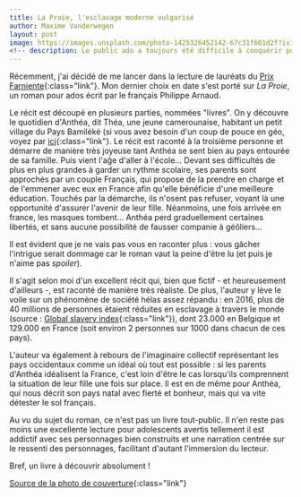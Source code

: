 ```yaml
---
title: La Proie, l'esclavage moderne vulgarisé
author: Maxime Vanderwegen
layout: post
image: https://images.unsplash.com/photo-1425326452142-67c31f601d2f?ixid=MXwxMjA3fDB8MHxwaG90by1wYWdlfHx8fGVufDB8fHw%3D&ixlib=rb-1.2.1&auto=format&fit=crop&w=1491&q=80
<!-- description: Le public ado a toujours été difficile à conquérir pour les bibliothécaires. Difficile, mais pas impossible. Pour relever ce défi, la Fédération Wallonie-Bruxelles a créé un prix littéraire qui leur est spécialement dédié, sobrement intitulé _Prix Farniente_. -->
---
```


Récemment, j'ai décidé de me lancer dans la lecture de lauréats du [Prix Farniente](/blog/prix-farniente/){:class="link"}. Mon dernier choix en date s'est porté sur _La Proie_, un roman pour ados écrit par le français Philippe Arnaud.

Le récit est découpé en plusieurs parties, nommées "livres". On y découvre le quotidien d'Anthéa, dit Théa, une jeune camerounaise, habitant un petit village du Pays Bamiléké (si vous avez besoin d'un coup de pouce en géo, voyez par [ici](https://www.openstreetmap.org/#map=11/5.4581/9.8891){:class="link"}. Le récit est raconté à la troisième personne et démarre de manière très joyeuse tant Anthéa se sent bien au pays entourée de sa famille. Puis vient l'aĝe d'aller à l'école... Devant ses difficultés de plus en plus grandes à garder un rythme scolaire, ses parents sont approchés par un couple Français, qui propose de la prendre en charge et de l'emmener avec eux en France afin qu'elle bénéficie d'une meilleure éducation. Touchés par la démarche, ils n'osent pas refuser, voyant là une opportunité d'assurer l'avenir de leur fille. Néanmoins, une fois arrivée en france, les masques tombent... Anthéa perd graduellement certaines libertés, et sans aucune possibilité de fausser companie à géôliers...

Il est évident que je ne vais pas vous en raconter plus : vous gâcher l'intrigue serait dommage car le roman vaut la peine d'être lu (et puis je n'aime pas _spoiler_).

Il s'agit selon moi d'un excellent récit qui, bien que fictif - et heureusement d'ailleurs -, est raconté de manière très réaliste. De plus, l'auteur y lève le voile sur un phénomène de société hélas assez répandu  : en 2016, plus de 40 millions de personnes étaient réduites en esclavage à travers le monde (source : [Global slavery index](https://www.globalslaveryindex.org/2018/findings/highlights/){:class="link"}), dont 23.000 en Belgique et 129.000 en France (soit environ 2 personnes sur 1000 dans chacun de ces pays).

L'auteur va également à rebours de l'imaginaire collectif représentant les pays occidentaux comme un idéal où tout est possible : si les parents d'Anthéa idéalisent la France, c'est loin d'être le cas lorsqu'ils comprennent la situation de leur fille une fois sur place. Il est en de même pour Anthéa, qui nous décrit son pays natal avec fierté et bonheur, mais qui va vite détester le sol français.

Au vu du sujet du roman, ce n'est pas un livre tout-public. Il n'en reste pas moins une excellente lecture pour adolescents avertis tellement il est addictif avec ses personnages bien construits et une narration centrée sur le ressenti des personnages, facilitant d'autant l'immersion du lecteur.

Bref, un livre à découvrir absolument !

[Source de la photo de couverture](https://images.unsplash.com/photo-1425326452142-67c31f601d2f?ixid=MXwxMjA3fDB8MHxwaG90by1wYWdlfHx8fGVufDB8fHw%3D&ixlib=rb-1.2.1&auto=format&fit=crop&w=1491&q=80){:class="link"}
